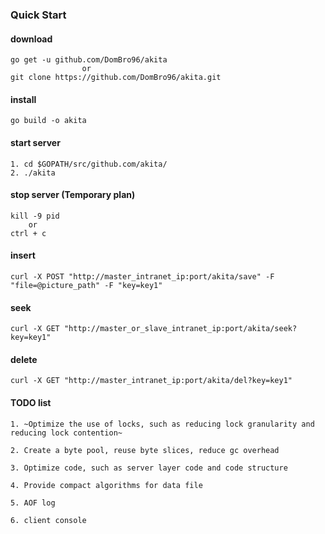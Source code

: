 ### Quick Start

#### download

```
go get -u github.com/DomBro96/akita
                or
git clone https://github.com/DomBro96/akita.git
```

#### install

```
go build -o akita
```

#### start server

```
1. cd $GOPATH/src/github.com/akita/
2. ./akita
```

#### stop server (Temporary plan)

```
kill -9 pid
    or
ctrl + c
```

#### insert

```
curl -X POST "http://master_intranet_ip:port/akita/save" -F "file=@picture_path" -F "key=key1"
```

#### seek

```
curl -X GET "http://master_or_slave_intranet_ip:port/akita/seek?key=key1"
```

#### delete

```
curl -X GET "http://master_intranet_ip:port/akita/del?key=key1"
```


#### TODO list

```
1. ~Optimize the use of locks, such as reducing lock granularity and reducing lock contention~

2. Create a byte pool, reuse byte slices, reduce gc overhead

3. Optimize code, such as server layer code and code structure

4. Provide compact algorithms for data file

5. AOF log

6. client console

```